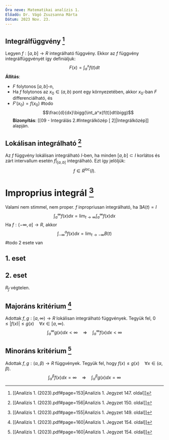 ```yaml
---
Óra neve: Matematikai analízis 1.
Előadó: Dr. Vágó Zsuzsanna Márta
Dátum: 2023 Nov. 23.
---
```

## Integrálfüggvény [^3]
Legyen $f: [a,b]\to R$ integrálható függvény. Ekkor az $f$ függvény integrálfüggvényét így definiáljuk:
$$F(x)=\int_a^x{f(t)}dt$$
**Állítás**:
- $F$ folytonos $[a,b]$-n,
- Ha $f$ folytonos az $x_0\in(a,b)$ pont egy környezetében, akkor $x_0$-ban $F$ differenciálható, és
- $F'(x_0)=f(x_0)$
#todo
$$\frac{d}{dx}\bigg(\int_a^x{f(t)}dt\bigg)$$
**Bizonyítás**:
[[09 - Integrálás 2.#Integrálközép [ 2]|Integrálközép]] alapján.
## Lokálisan integrálható [^4]
Az $f$ függvény lokálisan integrálható $I$-ben, ha minden $[a,b]\subset I$ korlátos és zárt intervallum esetén $f|_{[a,b]}$ integrálható. Ezt így jelöljük:
$$f\in R^{\text{loc}}(I).$$
# Improprius integrál [^1]
Valami nem stimmel, nem proper.
$f$ inpropriusan integrálható, ha $\exists A(t)=I$
$$\int_a^\infty{f(x)dx}=\lim_{t\to\infty}{\int_a^\infty{f(x)}dx}$$
Ha $f:(-\infty, a]\to R$, akkor
$$\int_{-\infty}^a{f(x)}dx=\lim_{t\to-\infty}{B(t)}$$
#todo 2 esete van
## 1. eset
## 2. eset
$R_f$ végtelen.
## Majoráns kritérium [^2]
Adottak $f,g:[a,\infty)\to R$ lokálisan integrálható függvények. Tegyük fel, $0\leq|f(x)|\leq g(x)\quad \forall x\in[a,\infty).$
$$\int_a^\infty{g(x)}dx<\infty\quad\Rightarrow\quad\int_a^\infty{f(x)}dx<\infty$$
## Minoráns kritérium [^2]
Adottak $f,g:(\alpha,\beta)\to R$ függvények. Tegyük fel, hogy $f(x)\leq g(x)\quad\forall x\in(\alpha, \beta)$.
$$\int_\alpha^\beta{f(x)}dx=\infty\quad\Rightarrow\quad\int_\alpha^\beta{g(x)}dx=\infty$$

[^1]: [[Analízis 1. (2023).pdf#page=155|Analízis 1. Jegyzet 149. oldal]]
[^2]: [[Analízis 1. (2023).pdf#page=160|Analízis 1. Jegyzet 154. oldal]]
[^3]: [[Analízis 1. (2023).pdf#page=153|Analízis 1. Jegyzet 147. oldal]]
[^4]: [[Analízis 1. (2023).pdf#page=156|Analízis 1. Jegyzet 150. oldal]]